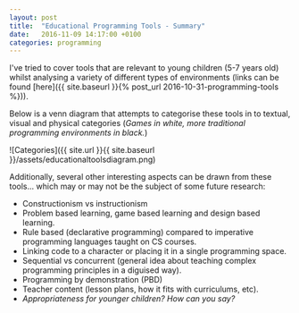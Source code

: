 ```yaml
---
layout: post
title:  "Educational Programming Tools - Summary"
date:   2016-11-09 14:17:00 +0100
categories: programming
---
```


I've tried to cover tools that are relevant to young children (5-7 years old) whilst analysing a variety of different types of environments (links can be found [here]({{ site.baseurl }}{% post_url 2016-10-31-programming-tools %})).

Below is a venn diagram that attempts to categorise these tools in to textual, visual and physical categories (*Games in white, more traditional programming environments in black.*)

![Categories]({{ site.url }}{{ site.baseurl }}/assets/educationaltoolsdiagram.png)

Additionally, several other interesting aspects can be drawn from these tools... which may or may not be the subject of some future research:

- Constructionism vs instructionism
- Problem based learning, game based learning and design based learning.
- Rule based (declarative programming) compared to imperative programming languages taught on CS courses.
- Linking code to a character or placing it in a single programming space.
- Sequential vs concurrent (general idea about teaching complex programming principles in a diguised way).
- Programming by demonstration (PBD)
- Teacher content (lesson plans, how it fits with curriculums, etc).
- *Appropriateness for younger children? How can you say?*
